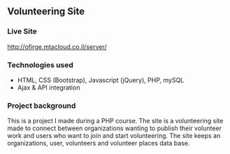 ## Volunteering Site

### Live Site
http://ofirge.mtacloud.co.il/server/

### Technologies used
- HTML, CSS (Bootstrap), Javascript (jQuery), PHP, mySQL
- Ajax & API integration


### Project background
This is a project I made during a PHP course. The site is a volunteering site made to connect between organizations wanting to publish their volunteer work and users who want to join and start volunteering.
The site keeps an organizations, user, volunteers and volunteer places data base.
